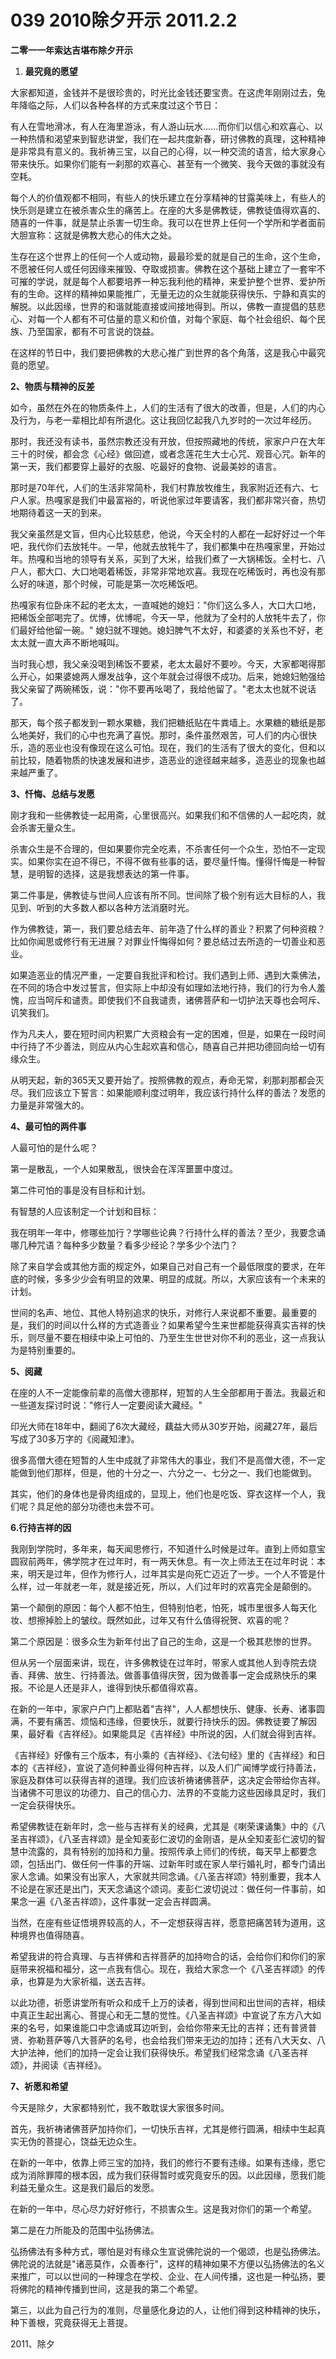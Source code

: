 # 039 2010除夕开示 2011.2.2

**二零一一年索达吉堪布除夕开示**

1. **最究竟的愿望**

大家都知道，金钱并不是很珍贵的，时光比金钱还要宝贵。在这虎年刚刚过去，兔年降临之际，人们以各种各样的方式来度过这个节日：

有人在雪地滑冰，有人在海里游泳，有人游山玩水......而你们以信心和欢喜心、以一种热情和渴望来到智悲讲堂，我们在一起共度新春，研讨佛教的真理，这种精神是非常具有意义的。我祈祷三宝，以自己的心得，以一种交流的语言，给大家身心带来快乐。如果你们能有一刹那的欢喜心、甚至有一个微笑、我今天做的事就没有空耗。

每个人的价值观都不相同，有些人的快乐建立在分享精神的甘露美味上，有些人的快乐则是建立在被杀害众生的痛苦上。在座的大多是佛教徒，佛教徒值得欢喜的、随喜的一件事，就是禁止杀害一切生命。我可以在世界上任何一个学所和学者面前大胆宣称：这就是佛教大悲心的伟大之处。

生存在这个世界上的任何一个人或动物，最最珍爱的就是自己的生命，这个生命，不愿被任何人或任何因缘来摧毁、夺取或损害。佛教在这个基础上建立了一套牢不可摧的学说，就是每个人都要培养一种忘我利他的精神，来爱护整个世界、爱护所有的生命。这样的精神如果能推广，无量无边的众生就能获得快乐、宁静和真实的解脱。以此因缘，世界的和谐就能直接或间接地得到。所以，佛教一直提倡的慈悲心、对每一个人都有不可估量的意义和价值，对每个家庭、每个社会组织、每个民族、乃至国家，都有不可言说的饶益。

在这样的节日中，我们要把佛教的大悲心推广到世界的各个角落，这是我心中最究竟的愿望。

**2、物质与精神的反差**

如今，虽然在外在的物质条件上，人们的生活有了很大的改善，但是，人们的内心及行为，与老一辈相比却有所退化。这让我回忆起我八九岁时的一次过年经历。

那时，我还没有读书，虽然宗教还没有开放，但按照藏地的传统，家家户户在大年三十的时侯，都会念《心经》做回遮，或者念莲花生大士心咒、观音心咒。新年的第一天，我们都要穿上最好的衣服、吃最好的食物、说最美妙的语言。

那时是70年代，人们的生活非常简朴，我们村靠放牧维生，我家附近还有六、七户人家。热嘎家是我们中最富裕的，听说他家过年要请客，我们都非常兴奋，热切地期待着这一天的到来。

我父亲虽然是文盲，但内心比较慈悲，他说，今天全村的人都在一起好好过一个年吧，我代你们去放牦牛。一早，他就去放牦牛了，我们都集中在热嘎家里，开始过年。热嘎和当地的领导有关系，买到了大米，给我们煮了一大锅稀饭。全村七、八户人，都大口、大口地喝着稀饭，非常非常地欢喜。我现在吃稀饭时，再也没有那么好的味道，那个时候，可能是第一次吃稀饭吧。

热嘎家有位卧床不起的老太太，一直喊她的媳妇："你们这么多人，大口大口地，把稀饭全部喝完了。优博，优博呢，今天一早，他就为了全村的人放牦牛去了，你们最好给他留一碗。" 媳妇就不理她。媳妇脾气不太好，和婆婆的关系也不好，老太太就一直大声不断地喊叫。

当时我心想，我父亲没喝到稀饭不要紧，老太太最好不要吵。今天，大家都喝得那么开心，如果婆媳两人爆发战争，这个年就会过得很不成功。后来，她媳妇勉强给我父亲留了两碗稀饭，说："你不要再吆喝了，我给他留了。"老太太也就不说话了。

那天，每个孩子都发到一颗水果糖，我们把糖纸贴在牛粪墙上。水果糖的糖纸是那么地美好，我们的心中也充满了喜悦。那时，条件虽然艰苦，可人们的内心很快乐，造的恶业也没有像现在这么可怕。现在，我们的生活有了很大的变化，但和以前比较，随着物质的快速发展和进步，造恶业的途径越来越多，造恶业的现象也越来越严重了。

**3、忏悔、总结与发愿**

刚才我和一些佛教徒一起用斋，心里很高兴。如果我们和不信佛的人一起吃肉，就会杀害无量众生。

杀害众生是不合理的，但如果要你完全吃素，不杀害任何一个众生，恐怕不一定现实。如果你实在迫不得已，不得不做有些事的话，要尽量忏悔。懂得忏悔是一种智慧，是明智的选择，这是我想表达的第一件事。

第二件事是，佛教徒与世间人应该有所不同。世间除了极个别有远大目标的人，我见到、听到的大多数人都以各种方法消磨时光。

作为佛教徒，第一，我们要总结去年、前年造了什么样的善业？积累了何种资粮？比如你闻思或修行有无进展？对罪业忏悔得如何？要总结过去所造的一切善业和恶业。

如果造恶业的情况严重，一定要自我批评和检讨。我们遇到上师、遇到大乘佛法，在不同的场合中发过誓言，但实际上中却没有如理如法地行持，我们的行为令人羞愧，应当呵斥和谴责。即使我们不自我谴责，诸佛菩萨和一切护法天尊也会呵斥、讥笑我们。

作为凡夫人，要在短时间内积累广大资粮会有一定的困难，但是，如果在一段时间中行持了不少善法，则应从内心生起欢喜和信心，随喜自己并把功德回向给一切有缘众生。

从明天起，新的365天又要开始了。按照佛教的观点，寿命无常，刹那刹那都会灭尽。我们应该立下誓言：如果能顺利度过明年，我应该行持什么样的善法？发愿的力量是非常强大的。

**4、最可怕的两件事**

人最可怕的是什么呢？

第一是散乱，一个人如果散乱，很快会在浑浑噩噩中度过。

第二件可怕的事是没有目标和计划。

有智慧的人应该制定一个计划和目标：

我在明年一年中，修哪些加行？学哪些论典？行持什么样的善法？至少，我要念诵哪几种咒语？每种多少数量？看多少经论？学多少个法门？

除了来自学会或其他方面的规定外，如果自己对自己有一个最低限度的要求，在年底的时候，多多少少会有明显的效果、明显的成就。所以，大家应该有一个未来的计划。

世间的名声、地位、其他人特别追求的快乐，对修行人来说都不重要。最重要的是，我们的时间以什么样的方式造善业？如果希望今生来世都能获得真实吉祥的快乐，则尽量不要在相续中染上可怕的、乃至生生世世对你不利的恶业，这一点我认为是特别重要的。

**5、阅藏**

在座的人不一定能像前辈的高僧大德那样，短暂的人生全部都用于善法。我最近和一些道友探讨时说："修行人一定要阅读大藏经。"

印光大师在18年中，翻阅了6次大藏经，藕益大师从30岁开始，阅藏27年，最后写成了30多万字的《阅藏知津》。

很多高僧大德在短暂的人生中成就了非常伟大的事业，我们不是高僧大德，不一定能做到他们那样，但是，他的十分之一、六分之一、七分之一、我们也能做到。

其实，他们的身体也是骨肉组成的，显现上，他们也是吃饭、穿衣这样一个人，我们呢？具足他的部分功德也未尝不可。

**6.行持吉祥的因**

我刚到学院时，多年来，每天闻思修行，不知道什么时候是过年。直到上师如意宝圆寂前两年，佛学院才在过年时，有一两天休息。有一次上师法王在过年时说：本来，明天是过年，但作为修行人，过年其实是向死亡迈近了一步。一个人不管是什么样，过一年就老一年，就是接近死，所以，人们过年时的欢喜完全是颠倒的。

第一个颠倒的原因：每个人都不怕生，但特别怕老，怕死，城市里很多人每天化妆、想擦掉脸上的皱纹。既然如此，过年又有什么值得祝贺、欢喜的呢？

第二个原因是：很多众生为新年付出了自己的生命，这是一个极其悲惨的世界。

但从另一个层面来讲，现在，许多佛教徒在过年时，带家人或其他人到寺院去烧香、拜佛、放生、行持善法。做善事值得庆贺，因为做善事一定会成熟快乐的果报。不论是人还是非人，谁得到快乐都值得欢喜。

在新的一年中，家家户户门上都贴着"吉祥"，人人都想快乐、健康、长寿、诸事圆满，不要有痛苦、烦恼和违缘，但要快乐，就要行持快乐的因。佛教徒要了解因果，最好看《吉祥经》。如果能具足《吉祥经》中所说的因，人们就会得到吉祥。

《吉祥经》好像有三个版本，有小乘的《吉祥经》、《法句经》里的《吉祥经》和日本的《吉祥经》，宣说了造何种善业得何种吉祥，以及人们广闻博学或行持善法，家庭及群体可以获得吉祥的道理。我们应该祈祷诸佛菩萨，这决定会带给你吉祥。当诸佛不可思议的功德力、自己的信心力、法界的不变能力这些因缘具足时，我们一定会获得快乐。

希望佛教徒在新年时，念一些与吉祥有关的经典，尤其是《喇荣课诵集》中的《八圣吉祥颂》，《八圣吉祥颂》是全知麦彭仁波切的金刚语，是从全知麦彭仁波切的智慧中流露的，具有特别的加持和力量。按照传承上师们的传统，每天早上都要念颂，包括出门、做任何一件事的开端、过新年时或在家人举行婚礼时，都专门请出家人念诵。如果没有出家人，大家就共同念诵。《八圣吉祥颂》特别重要，我本人不论是在家还是出门，天天念诵这个颂词。麦彭仁波切说过：做任何一件事前，如果念一遍《八圣吉祥颂》，这件事就一定会吉祥圆满。

当然，在座有些证悟境界较高的人，不一定想获得吉祥，愿意把痛苦转为道用，这种境界也值得随喜。

希望我讲的符合真理、与吉祥佛和吉祥菩萨的加持吻合的话，会给你们和你们的家庭带来祝福和福分，这一点我有信心。现在，我给大家念一个《八圣吉祥颂》的传承，也算是为大家祈福，送去吉祥。

以此功德，祈愿讲堂所有听众和成千上万的读者，得到世间和出世间的吉祥，相续中真正生起出离心、菩提心和无二慧的觉性。《八圣吉祥颂》中宣说了东方八大如来的名号，如果谁能口中念诵或耳边听到，会给你带来无比的吉祥；还有普贤普贤、弥勒菩萨等八大菩萨的名号，也会给我们带来无边的加持；还有八大天女、八大护法神，他们的加持一定会让我们获得快乐。希望我们经常念诵《八圣吉祥颂》，并阅读《吉祥经》。

**7、祈愿和希望**

今天是除夕，大家都特别忙，我不敢耽误大家很多时间。

首先，我祈祷诸佛菩萨加持你们，一切快乐吉祥，尤其是修行圆满，相续中生起真实无伪的菩提心，饶益无边众生。

在新的一年中，依靠上师三宝的加持，我们的修行不要有违缘。如果有违缘，愿它成为消除罪障的根本因，成为我们获得暂时或究竟安乐的因。以此因缘，愿我们能利益无量众生。这是我们最后的发愿。

在新的一年中，尽心尽力好好修行，不损害众生。这是我对你们的第一个希望。

第二是在力所能及的范围中弘扬佛法。

弘扬佛法有多种方式，哪怕是对有缘众生宣说佛陀说的一个偈颂，也是弘扬佛法。佛陀说的法就是"诸恶莫作，众善奉行"，这样的精神如果不方便以弘扬佛法的名义来推广，可以以世间的一种理念在学校、企业、在人间传播，这也是一种弘扬，要将佛陀的精神传播到世间，这是我的第二个希望。

第三，以此为自己行为的准则，尽量感化身边的人，让他们得到这种精神的快乐，种下善根，究竟获得无上菩提。

2011、除夕

